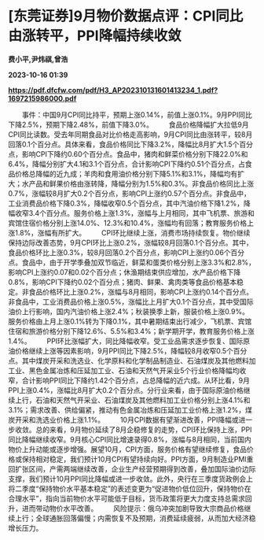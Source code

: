 # [东莞证券]9月物价数据点评：CPI同比由涨转平，PPI降幅持续收敛
**费小平,尹炜祺,曾浩**

**2023-10-16 01:39**

**https://pdf.dfcfw.com/pdf/H3_AP202310131601413234_1.pdf?1697215986000.pdf**

　　事件：中国9月CPI同比持平，预期上涨0.14%，前值上涨0.1%。9月PPI同比下降2.5%，预期下降2.48%，前值下降3.0%。 　　食品价格降幅扩大拉低9月CPI同比读数。受去年同期食品对比价格走高影响，9月CPI同比由涨转平，较8月回落0.1个百分点。具体来看，食品价格同比下降3.2%，降幅比8月扩大1.5个百分点，影响CPI下降约0.60个百分点。食品中，猪肉和鲜菜价格分别下降22.0%和6.4%，降幅分别扩大4.1和3.1个百分点，合计影响CPI下降约0.51个百分点，占食品价格总降幅的近九成；羊肉和食用油价格分别下降5.1%和3.1%，降幅均有扩大；水产品和鲜果价格由涨转降，降幅分别为1.5%和0.3%。非食品价格同比上涨0.7%，涨幅较8月扩大0.2个百分点，影响CPI上涨约0.57个百分点。非食品中，工业消费品价格下降0.3%，降幅收窄0.5个百分点，其中汽油价格下降1.2%，降幅收窄3.4个百分点。服务价格上涨1.3%，涨幅与上月相同，其中飞机票、旅游和宾馆住宿价格分别上涨14.0%、12.3%和10.4%，涨幅均有回落；教育服务价格上涨1.8%，涨幅有所扩大。 　　CPI环比继续上涨，消费市场持续恢复。物价继续保持边际改善态势，9月CPI环比上涨0.2%，涨幅较8月回落0.1个百分点。其中，食品价格环比上涨0.3%，较8月回落0.2个百分点，影响CPI上涨约0.06个百分点。食品中，由于开学季叠加双节临近，鲜菜和蛋类价格分别上涨3.3%和2.8%，影响CPI上涨约0.07和0.02个百分点；休渔期结束供应增加，水产品价格下降0.8%，影响CPI下降约0.02个百分点；猪肉、鲜果、禽肉类等食品价格基本稳定。非食品价格环比上涨0.2%，涨幅与8月相同，影响CPI上涨约0.14个百分点。非食品中，工业消费品价格上涨0.5%，涨幅比上月扩大0.1个百分点，其中受国际油价上行影响，国内汽油价格上涨2.4%；秋装换季上新，服装价格上涨0.9%。服务价格由上月上涨0.1%转为下降0.1%，其中暑期结束出行减少，飞机票、宾馆住宿和旅游价格分别下降12.6%、5.5%和3.4%；新学期开学，教育服务价格上涨1.4%。 　　PPI环比涨幅扩大，同比降幅收窄。受工业品需求逐步恢复、国际原油价格继续上涨等因素影响，9月PPI同比下降2.5%，降幅较8月收窄0.5个百分点。其中煤炭开采和洗选业、化学原料和化学制品制造业、石油煤炭及其他燃料加工业、黑色金属冶炼和压延加工业、石油和天然气开采业5个行业价格降幅均收窄，合计影响PPI同比下降约1.42个百分点，占总降幅的近六成。从环比看，9月PPI上涨0.4%，涨幅比8月扩大0.2个百分点。分行业来看，由于国际原油价格继续上行，石油和天然气开采业、石油煤炭及其他燃料加工业价格分别上涨4.1%和3.1%；需求改善、供给偏紧，推动有色金属冶炼和压延加工业价格上涨1.2%，煤炭开采和洗选业价格上涨1.1%。 　　10月CPI数据有望渐进改善，PPI降幅或进一步收敛。总的来看，9月物价延续了8月企稳修复的走势，CPI环比保持上涨，PPI同比降幅继续收窄。9月核心CPI同比增速录得0.8%，涨幅与8月相同，当前国内物价上升动能或逐步增强。展望10月，CPI方面，服务价格有望继续修复，食品价格或保持相对稳定，我们预计10月CPI有望持续向好。PPI方面，9月制造业PMI重回扩张区间，产需两端继续改善，企业生产经营预期得到改善，叠加国际油价边际支撑，我们预计10月PPI同比降幅或进一步收敛。此外，央行在三季度货政例会上将二季度“保持物价水平基本稳定”的表述变更为“促进物价低位回升，保持物价在合理水平”，指向当前物价水平可能低于目标，货币政策将更大力度支持总需求回升，进而带动物价水平改善。 　　风险提示：俄乌冲突加剧导致大宗商品价格继续上行；全球通胀回落偏慢；内需恢复不及预期，消费延续疲弱，从而加大经济稳增长压力。